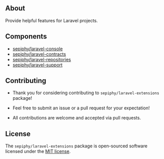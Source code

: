 
## About

Provide helpful features for Laravel projects.

## Components

- [sepiphy/laravel-console](src/Console/README.md)
- [sepiphy/laravel-contracts](src/Contracts/README.md)
- [sepiphy/laravel-repositories](src/Repositories/README.md)
- [sepiphy/laravel-support](src/Support/README.md)

## Contributing

- Thank you for considering contributing to `sepiphy/laravel-extensions` package!

- Feel free to submit an issue or a pull request for your expectation!

- All contributions are welcome and accepted via pull requests.

## License

The `sepiphy/laravel-extensions` package is open-sourced software licensed under the [MIT license](LICENSE.md).
